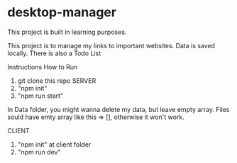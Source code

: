 # desktop-manager
This project is built in learning purposes.

This project is to manage my links to important websites. Data is saved locally. 
There is also a Todo List

Instructions How to Run
1. git clone this repo
SERVER
1. "npm init"
2. "npm run start"

In Data folder, you might wanna delete my data, but leave empty array. Files sould have emty array like this => [], otherwise it won't work. 

CLIENT
1. "npm init" at client folder
2. "npm run dev"



